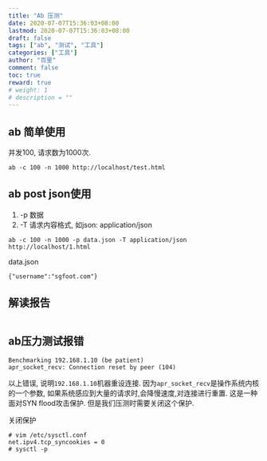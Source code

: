 ```yaml
---
title: "Ab 压测"
date: 2020-07-07T15:36:03+08:00
lastmod: 2020-07-07T15:36:03+08:00
draft: false
tags: ["ab", "测试", "工具"]
categories: ["工具"]
author: "百里"
comment: false
toc: true
reward: true
# weight: 1
# description = ""
---
```


## ab 简单使用

并发100, 请求数为1000次.

```
ab -c 100 -n 1000 http://localhost/test.html
```

## ab post json使用
1. -p 数据
2. -T 请求内容格式, 如json: application/json
```
ab -c 100 -n 1000 -p data.json -T application/json http://localhost/1.html
```
data.json
```
{"username":"sgfoot.com"}
```

## 解读报告

```

```





## ab压力测试报错

```
Benchmarking 192.168.1.10 (be patient)
apr_socket_recv: Connection reset by peer (104)
```

以上错误, 说明`192.168.1.10`机器重设连接. 因为`apr_socket_recv`是操作系统内核的一个参数, 如果系统感应到大量的请求时,会降慢速度,对连接进行重置. 这是一种面对SYN flood攻击保护. 但是我们压测时需要关闭这个保护. 

关闭保护

```
# vim /etc/sysctl.conf 
net.ipv4.tcp_syncookies = 0
# sysctl -p
```

